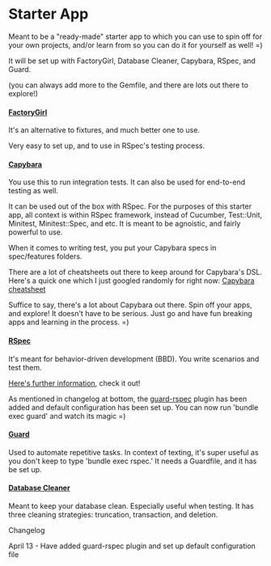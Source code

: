 # Starter App

Meant to be a "ready-made" starter app to which you can use to spin off for your own projects, and/or learn from so you can do it for yourself as well! =)

It will be set up with FactoryGirl, Database Cleaner, Capybara, RSpec, and Guard. 

(you can always add more to the Gemfile, and there are lots out there to explore!)


#### [FactoryGirl](https://github.com/thoughtbot/factory_girl_rails) 

It's an alternative to fixtures, and much better one to use. 

Very easy to set up, and to use in RSpec's testing process. 


#### [Capybara](https://github.com/teamcapybara/capybara) 


You use this to run integration tests. It can also be used for end-to-end testing as well. 

It can be used out of the box with RSpec. For the purposes of this starter app, all context is within RSpec framework, instead of Cucumber, Test::Unit, Minitest, Minitest::Spec, and etc. It is meant to be agnoistic, and fairly powerful to use. 

When it comes to writing test, you put your Capybara specs in spec/features folders. 

There are a lot of cheatsheets out there to keep around for Capybara's DSL. Here's a quick one which I just googled randomly for right now: [Capybara cheatsheet](http://www.railscook.com/recipes/capybara-cheat-sheet/) 

Suffice to say, there's a lot about Capybara out there. Spin off your apps, and explore! It doesn't have to be serious. Just go and have fun breaking apps and learning in the process. =) 

#### [RSpec](https://github.com/rspec/rspec-rails) 

It's meant for behavior-driven development (BBD). You write scenarios and test them. 

[Here's further information](rspec.info), check it out!

As mentioned in changelog at bottom, the [guard-rspec](https://github.com/guard/guard/wiki/Guard-Plugins#popular--featured--well-supported) plugin has been added and default configuration has been set up. You can now run 'bundle exec guard' and watch its magic =) 

#### [Guard](https://github.com/guard/guard) 

Used to automate repetitive tasks. In context of texting, it's super useful as you don't keep to type 'bundle exec rspec.' It needs a Guardfile, and it has be set up. 


#### [Database Cleaner](https://github.com/DatabaseCleaner/database_cleaner) 

Meant to keep your database clean. Especially useful when testing. It has three cleaning strategies: truncation, transaction, and deletion.


Changelog 

April 13 - Have added guard-rspec plugin and set up default configuration file